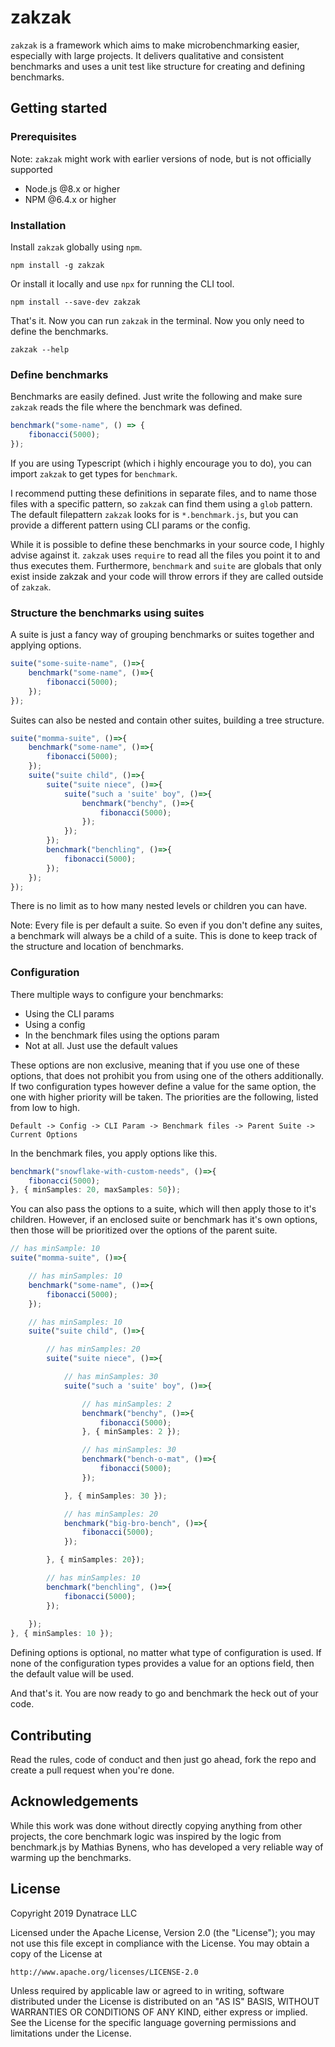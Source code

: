 # zakzak

`zakzak` is a framework which aims to make microbenchmarking easier, especially with large projects.
It delivers qualitative and consistent benchmarks and uses a unit test like structure for creating and defining benchmarks.

## Getting started

### Prerequisites

Note: `zakzak` might work with earlier versions of node, but is not officially supported

- Node.js @8.x or higher
- NPM @6.4.x or higher

### Installation

Install `zakzak` globally using `npm`.

```
npm install -g zakzak
```

Or install it locally and use `npx` for running the CLI tool.

```
npm install --save-dev zakzak
```

That's it. Now you can run `zakzak` in the terminal.
Now you only need to define the benchmarks.

```
zakzak --help
```

### Define benchmarks

Benchmarks are easily defined. Just write the following and make sure `zakzak` reads the file where the benchmark was defined.

```ts
benchmark("some-name", () => {
	fibonacci(5000);
});
```

If you are using Typescript (which i highly encourage you to do), you can import `zakzak` to get types for `benchmark`.

I recommend putting these definitions in separate files, and to name those files with a specific pattern, so `zakzak` can find them using a `glob` pattern. The default filepattern `zakzak` looks for is `*.benchmark.js`, but you can provide a different pattern using CLI params or the config.

While it is possible to define these benchmarks in your source code, I highly advise against it. `zakzak` uses `require` to read all the files you point it to and thus executes them. Furthermore, `benchmark` and `suite` are globals that only exist inside zakzak and your code will throw errors if they are called outside of `zakzak`.

### Structure the benchmarks using suites

A suite is just a fancy way of grouping benchmarks or suites together and applying options.

```ts
suite("some-suite-name", ()=>{
	benchmark("some-name", ()=>{
		fibonacci(5000);
	});
});
```

Suites can also be nested and contain other suites, building a tree structure.

```ts
suite("momma-suite", ()=>{
	benchmark("some-name", ()=>{
		fibonacci(5000);
	});
	suite("suite child", ()=>{
		suite("suite niece", ()=>{
			suite("such a 'suite' boy", ()=>{
				benchmark("benchy", ()=>{
					fibonacci(5000);
				});
			});
		});
		benchmark("benchling", ()=>{
			fibonacci(5000);
		});
	});
});
```

There is no limit as to how many nested levels or children you can have.

Note: Every file is per default a suite. So even if you don't define any suites, a benchmark will always be a child of a suite. This is done to keep track of the structure and location of benchmarks.

### Configuration

There multiple ways to configure your benchmarks:

- Using the CLI params
- Using a config
- In the benchmark files using the options param
- Not at all. Just use the default values

These options are non exclusive, meaning that if you use one of these options, that does not prohibit you from using one of the others additionally. If two configuration types however define a value for the same option, the one with higher priority will be taken.
The priorities are the following, listed from low to high.

```
Default -> Config -> CLI Param -> Benchmark files -> Parent Suite -> Current Options
```

In the benchmark files, you apply options like this.

```ts
benchmark("snowflake-with-custom-needs", ()=>{
	fibonacci(5000);
}, { minSamples: 20, maxSamples: 50});
```

You can also pass the options to a suite, which will then apply those to it's children. However, if an enclosed suite or benchmark has it's own options, then those will be prioritized over the options of the parent suite.

```ts
// has minSample: 10
suite("momma-suite", ()=>{

	// has minSamples: 10
	benchmark("some-name", ()=>{
		fibonacci(5000);
	});

	// has minSamples: 10
	suite("suite child", ()=>{

		// has minSamples: 20
		suite("suite niece", ()=>{

			// has minSamples: 30
			suite("such a 'suite' boy", ()=>{

				// has minSamples: 2
				benchmark("benchy", ()=>{
					fibonacci(5000);
				}, { minSamples: 2 });

				// has minSamples: 30
				benchmark("bench-o-mat", ()=>{
					fibonacci(5000);
				});

			}, { minSamples: 30 });

			// has minSamples: 20
			benchmark("big-bro-bench", ()=>{
				fibonacci(5000);
			});

		}, { minSamples: 20});

		// has minSamples: 10
		benchmark("benchling", ()=>{
			fibonacci(5000);
		});
		
	});
}, { minSamples: 10 });
```

Defining options is optional, no matter what type of configuration is used.
If none of the configuration types provides a value for an options field, then the default value will be used.

And that's it. You are now ready to go and benchmark the heck out of your code.

## Contributing

Read the rules, code of conduct and then just go ahead, fork the repo and create a pull request when you're done.

## Acknowledgements

While this work was done without directly copying anything from other projects, the core benchmark logic was inspired by the logic from benchmark.js by Mathias Bynens, who has developed a very reliable way of warming up the benchmarks.

## License

Copyright 2019 Dynatrace LLC

Licensed under the Apache License, Version 2.0 (the "License");
you may not use this file except in compliance with the License.
You may obtain a copy of the License at

	http://www.apache.org/licenses/LICENSE-2.0

Unless required by applicable law or agreed to in writing, software
distributed under the License is distributed on an "AS IS" BASIS,
WITHOUT WARRANTIES OR CONDITIONS OF ANY KIND, either express or implied.
See the License for the specific language governing permissions and
limitations under the License.